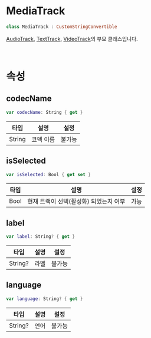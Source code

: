 # MediaTrack

```swift
class MediaTrack : CustomStringConvertible
```

[AudioTrack](../audio-track/home.md), [TextTrack](../text-track/home.md), [VideoTrack](../video-track/home.md)의 부모 클래스입니다.

<br>

# 속성

## codecName

```swift
var codecName: String { get }
```

|타입|설명|설정|
|:--:|:--:|:--:|
|String|코덱 이름|불가능|

## isSelected

```swift
var isSelected: Bool { get set }
```

|타입|설명|설정|
|:--:|:--:|:--:|
|Bool|현재 트랙이 선택(활성화) 되었는지 여부|가능|

## label

```swift
var label: String? { get }
```

|타입|설명|설정|
|:--:|:--:|:--:|
|String?|라벨|불가능|

## language

```swift
var language: String? { get }
```

|타입|설명|설정|
|:--:|:--:|:--:|
|String?|언어|불가능|